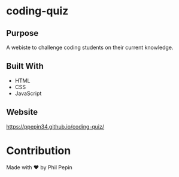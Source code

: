 # coding-quiz

## Purpose
A webiste to challenge coding students on their current knowledge.

## Built With
* HTML
* CSS
* JavaScript

## Website
https://ppepin34.github.io/coding-quiz/

# Contribution
Made with ❤️ by Phil Pepin